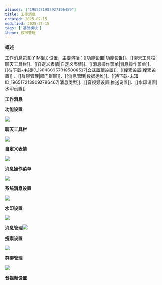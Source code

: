 ```yaml
---
aliases: ["1965171987927196459"]
title: 工作消息
created: 2025-07-15
modified: 2025-07-15
tags: ['基础模块']
theme: 权限管理
---
```


**概述**

工作消息包含了IM相关设置，主要包括：[[功能设置|功能设置]]、[[聊天工具栏|聊天工具栏]]、[[自定义表情|自定义表情]]、[[消息操作菜单|消息操作菜单]]、[[待下载-未知ID_1964603570185008527|会话置顶设置]]、[[搜索设置|搜索设置]] 、[[群聊管理|部门群聊]]、[[消息管理|数据运维]]、[[待下载-未知ID_1965172139092796467|消息类型]]、[[音视频设置|推送设置]]、[[水印设置|水印设置]]

**工作消息**

**功能设置**

**![](https://myhelpdoc.oss-cn-heyuan.aliyuncs.com/mdimages/58477c271e1b83c547c6674f338eeee1.jpg)**

**聊天工具栏**

**![](https://myhelpdoc.oss-cn-heyuan.aliyuncs.com/mdimages/3559d0d17ef0cd261f984bb36e560f6a.jpg)**

**自定义表情**

**![](https://myhelpdoc.oss-cn-heyuan.aliyuncs.com/mdimages/3b19641428f0d72f36d4ee462e85b5f6.jpg)**

**消息操作菜单**

**![](https://myhelpdoc.oss-cn-heyuan.aliyuncs.com/mdimages/9d54563e8fbaa6a9ab95156c8dddb26a.jpg)**

**系统消息设置**

**![](https://myhelpdoc.oss-cn-heyuan.aliyuncs.com/mdimages/cbbc8735f171742a866cd89d5b0093b0.jpg)**

**水印设置**

**![](https://myhelpdoc.oss-cn-heyuan.aliyuncs.com/mdimages/148384ad26d5169f0b2bfef24a39f84f.jpg)**

**消息管理![](https://myhelpdoc.oss-cn-heyuan.aliyuncs.com/mdimages/9a2f420002f492c412c1291e5488f6a8.jpg)**

**搜索设置**

**![](https://myhelpdoc.oss-cn-heyuan.aliyuncs.com/mdimages/2c431c83abcb9d1612f621e291524606.jpg)**

**群聊管理**

**![](https://myhelpdoc.oss-cn-heyuan.aliyuncs.com/mdimages/797086513d15a48616f64991840c674e.jpg)**

**音视频设置**

